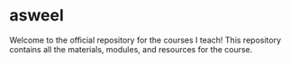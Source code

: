 # asweel
Welcome to the official repository for the courses I teach! This repository contains all the materials, modules, and resources for the course. 
